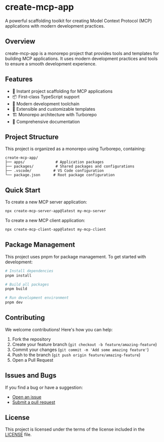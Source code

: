 # create-mcp-app

A powerful scaffolding toolkit for creating Model Context Protocol (MCP) applications with modern development practices.

## Overview

create-mcp-app is a monorepo project that provides tools and templates for building MCP applications. It uses modern development practices and tools to ensure a smooth development experience.

## Features

- 🚀 Instant project scaffolding for MCP applications
- 📦 First-class TypeScript support
- 🔧 Modern development toolchain
- 🎯 Extensible and customizable templates
- 🏗️ Monorepo architecture with Turborepo
- 📝 Comprehensive documentation

## Project Structure

This project is organized as a monorepo using Turborepo, containing:

```
create-mcp-app/
├── apps/              # Application packages
├── packages/          # Shared packages and configurations
├── .vscode/          # VS Code configuration
└── package.json      # Root package configuration
```

## Quick Start

To create a new MCP server application:

```bash
npx create-mcp-server-app@latest my-mcp-server
```

To create a new MCP client application:

```bash
npx create-mcp-client-app@latest my-mcp-client
```

## Package Management

This project uses pnpm for package management. To get started with development:

```bash
# Install dependencies
pnpm install

# Build all packages
pnpm build

# Run development environment
pnpm dev
```

## Contributing

We welcome contributions! Here's how you can help:

1. Fork the repository
2. Create your feature branch (`git checkout -b feature/amazing-feature`)
3. Commit your changes (`git commit -m 'Add some amazing feature'`)
4. Push to the branch (`git push origin feature/amazing-feature`)
5. Open a Pull Request

## Issues and Bugs

If you find a bug or have a suggestion:

- [Open an issue](https://github.com/boguan/create-mcp-app/issues)
- [Submit a pull request](https://github.com/boguan/create-mcp-app/pulls)

## License

This project is licensed under the terms of the license included in the [LICENSE](./LICENSE) file.
